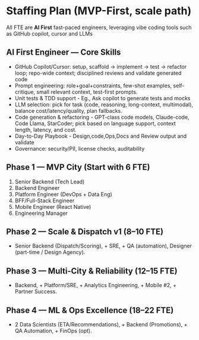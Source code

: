 # Staffing Plan (MVP-First, scale path)

All FTE are **AI First** fast-paced engineers, leveraging vibe coding tools such as GitHub copilot, cursor and LLMs

## AI First Engineer — Core Skills
 - GitHub Copilot/Cursor: setup, scaffold → implement → test → refactor loop; repo-wide context; disciplined reviews and validate generated code
 - Prompt engineering: role+goal+constraints, few-shot examples, self-critique, small relevant context, test-first prompts.
 - Unit tests & TDD support - Eg., Ask copilot to generate tests and mocks
 - LLM selection: pick for task (code, reasoning, long-context, multimodal), balance cost/latency/quality, plan fallbacks.
 - Code generation & refactoring - GPT-class code models, Claude-code, Code Llama, StarCoder; pick based on language support, context length, latency, and cost.
 - Day-to-Day Playbook - Design,code,Ops,Docs and Review output and validate
 - Governance: security/PII, license checks, auditability

## Phase 1 — MVP City (Start with 6 FTE)
1. Senior Backend (Tech Lead)
2. Backend Engineer
3. Platform Engineer (DevOps + Data Eng)
4. BFF/Full-Stack Engineer
5. Mobile Engineer (React Native)
6. Engineering Manager

## Phase 2 — Scale & Dispatch v1 (8–10 FTE)
+ Senior Backend (Dispatch/Scoring), + SRE, + QA (automation), Designer (part-time / Design Agency).

## Phase 3 — Multi-City & Reliability (12–15 FTE)
+ Backend, + Platform/SRE, + Analytics Engineering, + Mobile #2, + Partner Success.

## Phase 4 — ML & Ops Excellence (18–22 FTE)
+ 2 Data Scientists (ETA/Recommendations), + Backend (Promotions), + QA Automation, + FinOps (opt).

